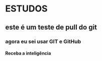 # ESTUDOS

<h2>este é um teste de pull do git</h2>
<h3>agora eu sei usar GIT e GitHub</h3>
<h4>Receba a inteligência</h4>
